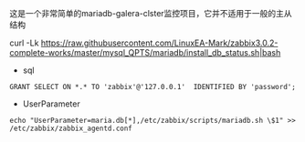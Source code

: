 这是一个非常简单的mariadb-galera-clster监控项目，它并不适用于一般的主从结构

curl -Lk https://raw.githubusercontent.com/LinuxEA-Mark/zabbix3.0.2-complete-works/master/mysql_QPTS/mariadb/install_db_status.sh|bash

* sql

`GRANT SELECT ON *.* TO 'zabbix'@'127.0.0.1'  IDENTIFIED BY 'password';`

* UserParameter

`echo "UserParameter=maria.db[*],/etc/zabbix/scripts/mariadb.sh \$1" >> /etc/zabbix/zabbix_agentd.conf`
